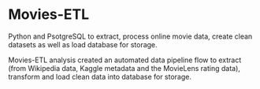 # Movies-ETL

Python and PsotgreSQL to extract, process online movie data, create clean datasets as well as load database for storage.

Movies-ETL analysis created an automated data pipeline flow to extract (from Wikipedia data, Kaggle metadata and the MovieLens rating data), transform and load clean data into database for storage.



